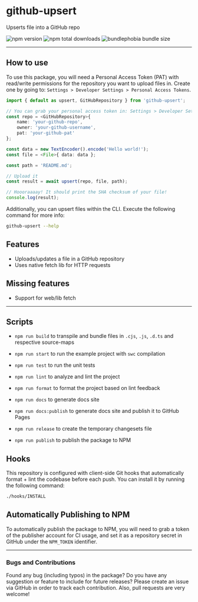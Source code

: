 # github-upsert

Upserts file into a GitHub repo

![npm version](https://badgen.net/npm/v/@web-pacotes/github-upsert) ![npm total downloads](https://badgen.net/npm/dt/@web-pacotes/github-upsert) ![bundlephobia bundle size](https://badgen.net/bundlephobia/min/@web-pacotes/github-upsert)

---

## How to use

To use this package, you will need a Personal Access Token (PAT) with read/write permissions for the repository you want to upload files in. Create one by going to: `Settings > Developer Settings > Personal Access Tokens`.

```typescript
import { default as upsert, GitHubRepository } from 'github-upsert';

// You can grab your personal access token in: Settings > Developer Settings > Personal Access Tokens
const repo = <GitHubRepository>{
	name: 'your-github-repo',
	owner: 'your-github-username',
	pat: 'your-github-pat'
};

const data = new TextEncoder().encode('Hello world!');
const file = <File>{ data: data };

const path = 'README.md';

// Upload it
const result = await upsert(repo, file, path);

// Hoooraaaay! It should print the SHA checksum of your file!
console.log(result);
```

Additionally, you can upsert files within the CLI. Execute the following command for more info:

```bash
github-upsert --help
```

## Features

- Uploads/updates a file in a GitHub repository
- Uses native fetch lib for HTTP requests

## Missing features

- Support for web/lib fetch

---

## Scripts

- `npm run build` to transpile and bundle files in `.cjs`, `.js`, `.d.ts` and respective source-maps
- `npm run start` to run the example project with `swc` compilation

- `npm run test` to run the unit tests
- `npm run lint` to analyze and lint the project
- `npm run format` to format the project based on lint feedback

- `npm run docs` to generate docs site
- `npm run docs:publish` to generate docs site and publish it to GitHub Pages

- `npm run release` to create the temporary changesets file
- `npm run publish` to publish the package to NPM

## Hooks

This repository is configured with client-side Git hooks that automatically format + lint the codebase before each push. You can install it by running the following command:

```bash
./hooks/INSTALL
```

## Automatically Publishing to NPM

To automatically publish the package to NPM, you will need to grab a token of the publisher account for CI usage, and set it as a repository secret in GitHub under the `NPM_TOKEN` identifier.

---

### Bugs and Contributions

Found any bug (including typos) in the package? Do you have any suggestion
or feature to include for future releases? Please create an issue via
GitHub in order to track each contribution. Also, pull requests are very
welcome!
